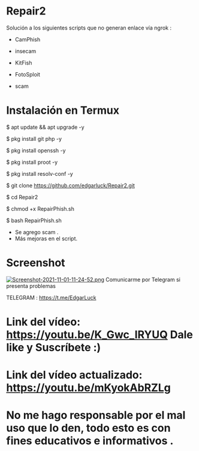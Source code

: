 # Repair2
Solución a los siguientes scripts que no generan enlace vía ngrok :
 * CamPhish

 * insecam

 * KitFish

 * FotoSploit

 * scam 

# Instalación en Termux

$ apt update && apt upgrade -y

$ pkg install git php -y

$ pkg install openssh -y

$ pkg install proot -y

$ pkg install resolv-conf -y

$ git clone https://github.com/edgarluck/Repair2.git

$ cd Repair2

$ chmod +x RepairPhish.sh

$ bash RepairPhish.sh

* Se agrego scam .
* Más mejoras en el script.
# Screenshot 
[![Screenshot-2021-11-01-11-24-52.png](https://i.postimg.cc/zDs304Xj/Screenshot-2021-11-01-11-24-52.png)](https://postimg.cc/LhVHsCPY)
Comunicarme por Telegram si presenta problemas

TELEGRAM : https://t.me/EdgarLuck

# Link del vídeo: https://youtu.be/K_Gwc_lRYUQ Dale like y Suscríbete :)

# Link del vídeo actualizado: https://youtu.be/mKyokAbRZLg

# No me hago responsable por el mal uso que lo den, todo esto es con fines educativos e informativos .
